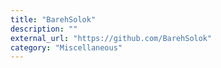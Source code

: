 ```yaml
---
title: "BarehSolok"
description: ""
external_url: "https://github.com/BarehSolok"
category: "Miscellaneous"
---
```

